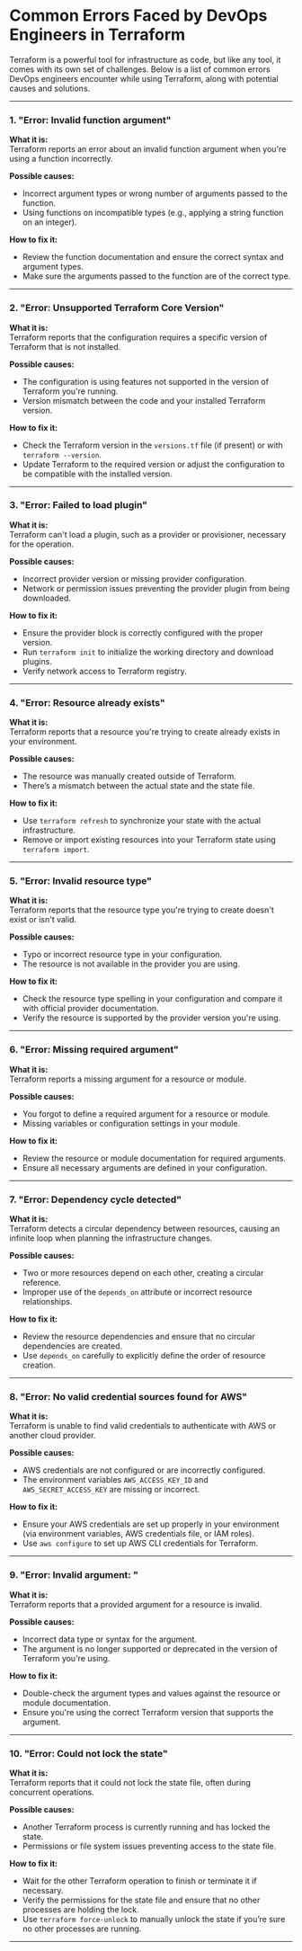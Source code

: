 # Common Errors Faced by DevOps Engineers in Terraform

Terraform is a powerful tool for infrastructure as code, but like any tool, it comes with its own set of challenges. Below is a list of common errors DevOps engineers encounter while using Terraform, along with potential causes and solutions.

---

### 1. **"Error: Invalid function argument"**

**What it is:**  
Terraform reports an error about an invalid function argument when you're using a function incorrectly.

**Possible causes:**  
- Incorrect argument types or wrong number of arguments passed to the function.
- Using functions on incompatible types (e.g., applying a string function on an integer).

**How to fix it:**  
- Review the function documentation and ensure the correct syntax and argument types.
- Make sure the arguments passed to the function are of the correct type.

---

### 2. **"Error: Unsupported Terraform Core Version"**

**What it is:**  
Terraform reports that the configuration requires a specific version of Terraform that is not installed.

**Possible causes:**  
- The configuration is using features not supported in the version of Terraform you're running.
- Version mismatch between the code and your installed Terraform version.

**How to fix it:**  
- Check the Terraform version in the `versions.tf` file (if present) or with `terraform --version`.
- Update Terraform to the required version or adjust the configuration to be compatible with the installed version.

---

### 3. **"Error: Failed to load plugin"**

**What it is:**  
Terraform can't load a plugin, such as a provider or provisioner, necessary for the operation.

**Possible causes:**  
- Incorrect provider version or missing provider configuration.
- Network or permission issues preventing the provider plugin from being downloaded.

**How to fix it:**  
- Ensure the provider block is correctly configured with the proper version.
- Run `terraform init` to initialize the working directory and download plugins.
- Verify network access to Terraform registry.

---

### 4. **"Error: Resource already exists"**

**What it is:**  
Terraform reports that a resource you're trying to create already exists in your environment.

**Possible causes:**  
- The resource was manually created outside of Terraform.
- There’s a mismatch between the actual state and the state file.

**How to fix it:**  
- Use `terraform refresh` to synchronize your state with the actual infrastructure.
- Remove or import existing resources into your Terraform state using `terraform import`.

---

### 5. **"Error: Invalid resource type"**

**What it is:**  
Terraform reports that the resource type you're trying to create doesn't exist or isn't valid.

**Possible causes:**  
- Typo or incorrect resource type in your configuration.
- The resource is not available in the provider you are using.

**How to fix it:**  
- Check the resource type spelling in your configuration and compare it with official provider documentation.
- Verify the resource is supported by the provider version you're using.

---

### 6. **"Error: Missing required argument"**

**What it is:**  
Terraform reports a missing argument for a resource or module.

**Possible causes:**  
- You forgot to define a required argument for a resource or module.
- Missing variables or configuration settings in your module.

**How to fix it:**  
- Review the resource or module documentation for required arguments.
- Ensure all necessary arguments are defined in your configuration.

---

### 7. **"Error: Dependency cycle detected"**

**What it is:**  
Terraform detects a circular dependency between resources, causing an infinite loop when planning the infrastructure changes.

**Possible causes:**  
- Two or more resources depend on each other, creating a circular reference.
- Improper use of the `depends_on` attribute or incorrect resource relationships.

**How to fix it:**  
- Review the resource dependencies and ensure that no circular dependencies are created.
- Use `depends_on` carefully to explicitly define the order of resource creation.

---

### 8. **"Error: No valid credential sources found for AWS"**

**What it is:**  
Terraform is unable to find valid credentials to authenticate with AWS or another cloud provider.

**Possible causes:**  
- AWS credentials are not configured or are incorrectly configured.
- The environment variables `AWS_ACCESS_KEY_ID` and `AWS_SECRET_ACCESS_KEY` are missing or incorrect.

**How to fix it:**  
- Ensure your AWS credentials are set up properly in your environment (via environment variables, AWS credentials file, or IAM roles).
- Use `aws configure` to set up AWS CLI credentials for Terraform.

---

### 9. **"Error: Invalid argument: <argument>"**

**What it is:**  
Terraform reports that a provided argument for a resource is invalid.

**Possible causes:**  
- Incorrect data type or syntax for the argument.
- The argument is no longer supported or deprecated in the version of Terraform you're using.

**How to fix it:**  
- Double-check the argument types and values against the resource or module documentation.
- Ensure you're using the correct Terraform version that supports the argument.

---

### 10. **"Error: Could not lock the state"**

**What it is:**  
Terraform reports that it could not lock the state file, often during concurrent operations.

**Possible causes:**  
- Another Terraform process is currently running and has locked the state.
- Permissions or file system issues preventing access to the state file.

**How to fix it:**  
- Wait for the other Terraform operation to finish or terminate it if necessary.
- Verify the permissions for the state file and ensure that no other processes are holding the lock.
- Use `terraform force-unlock` to manually unlock the state if you’re sure no other processes are running.

---
